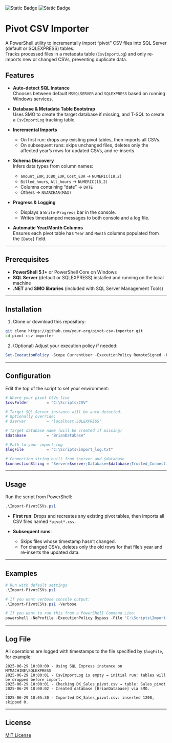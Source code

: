 ![Static Badge](https://img.shields.io/badge/license-MIT-blue) ![Static Badge](https://img.shields.io/badge/build-passing-brightgreen)
# Pivot CSV Importer

A PowerShell utility to incrementally import “pivot” CSV files into SQL Server (default or SQLEXPRESS) tables.  
Tracks processed files in a metadata table (`CsvImportLog`) and only re‐imports new or changed CSVs, preventing duplicate data.

## Features

- **Auto-detect SQL Instance**  
  Chooses between default `MSSQLSERVER` and `SQLEXPRESS` based on running Windows services.

- **Database & Metadata Table Bootstrap**  
  Uses SMO to create the target database if missing, and T-SQL to create a `CsvImportLog` tracking table.

- **Incremental Imports**  
  - On first run: drops any existing pivot tables, then imports all CSVs.  
  - On subsequent runs: skips unchanged files, deletes only the affected year’s rows for updated CSVs, and re-inserts.

- **Schema Discovery**  
  Infers data types from column names:  
  - `amount_EUR`, `ICBO_EUR`, `Cost_EUR` → `NUMERIC(18,2)`  
  - `Billed_hours`, `All_hours` → `NUMERIC(18,2)`  
  - Columns containing “date” → `DATE`  
  - Others → `NVARCHAR(MAX)`

- **Progress & Logging**  
  - Displays a `Write-Progress` bar in the console.  
  - Writes timestamped messages to both console and a log file.

- **Automatic Year/Month Columns**  
  Ensures each pivot table has `Year` and `Month` columns populated from the `[Date]` field.

---

## Prerequisites

- **PowerShell 5.1+** or PowerShell Core on Windows  
- **SQL Server** (default or SQLEXPRESS) installed and running on the local machine  
- **.NET** and **SMO libraries** (included with SQL Server Management Tools)  

---

## Installation

1. Clone or download this repository:  
```bash
git clone https://github.com/your-org/pivot-csv-importer.git
cd pivot-csv-importer
````

2. (Optional) Adjust your execution policy if needed:

```powershell
Set-ExecutionPolicy -Scope CurrentUser -ExecutionPolicy RemoteSigned -Force
```

---

## Configuration

Edit the top of the script to set your environment:

```powershell
# Where your pivot CSVs live
$csvFolder        = "C:\Scripts\CSV"

# Target SQL Server instance will be auto-detected.
# Optionally override:
# $server         = "localhost\SQLEXPRESS"

# Target database name (will be created if missing)
$database         = "BrianDatabase"

# Path to your import log
$logFile          = "C:\Scripts\import_log.txt"

# Connection string built from $server and $database
$connectionString = "Server=$server;Database=$database;Trusted_Connection=True;"
```

---

## Usage

Run the script from PowerShell:

```powershell
.\Import-PivotCSVs.ps1
```

* **First run**: Drops and recreates any existing pivot tables, then imports all CSV files named `*pivot*.csv`.
* **Subsequent runs**:

  * Skips files whose timestamp hasn’t changed.
  * For changed CSVs, deletes only the old rows for that file’s year and re-inserts the updated data.

---

## Examples

```powershell
# Run with default settings
.\Import-PivotCSVs.ps1

# If you want verbose console output:
.\Import-PivotCSVs.ps1 -Verbose

# If you want to run this from a PowerShell Command Line:
powershell -NoProfile -ExecutionPolicy Bypass -File "C:\Scripts\Import-PivotCSVs.ps1"
```

---

## Log File

All operations are logged with timestamps to the file specified by `$logFile`, for example:

```
2025-06-29 10:00:00 - Using SQL Express instance on MYMACHINE\SQLEXPRESS
2025-06-29 10:00:01 - CsvImportLog is empty → initial run: tables will be dropped before import.
2025-06-29 10:00:01 - Checking DK_Sales_pivot.csv → table: Sales_pivot
2025-06-29 10:00:02 - Created database [BrianDatabase] via SMO.
...
2025-06-29 10:05:30 - Imported DK_Sales_pivot.csv: inserted 1200, skipped 0.
```

---

## License

[MIT License](LICENSE)
